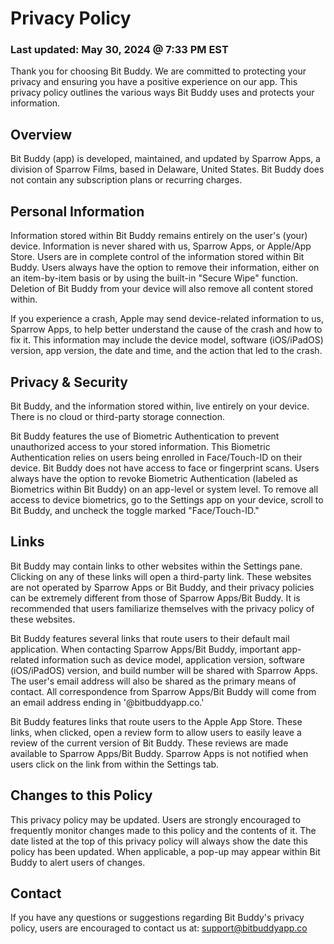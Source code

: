# Privacy Policy

### Last updated: May 30, 2024 @ 7:33 PM EST

Thank you for choosing Bit Buddy. We are committed to protecting your privacy and ensuring you have a positive experience on our app. This privacy policy outlines the various ways Bit Buddy uses and protects your information.

## Overview

Bit Buddy (app) is developed, maintained, and updated by Sparrow Apps, a division of Sparrow Films, based in Delaware, United States. Bit Buddy does not contain any subscription plans or recurring charges.

## Personal Information

Information stored within Bit Buddy remains entirely on the user's (your) device. Information is never shared with us, Sparrow Apps, or Apple/App Store. Users are in complete control of the information stored within Bit Buddy. Users always have the option to remove their information, either on an item-by-item basis or by using the built-in "Secure Wipe" function. Deletion of Bit Buddy from your device will also remove all content stored within.

If you experience a crash, Apple may send device-related information to us, Sparrow Apps, to help better understand the cause of the crash and how to fix it. This information may include the device model, software (iOS/iPadOS) version, app version, the date and time, and the action that led to the crash.

## Privacy & Security

Bit Buddy, and the information stored within, live entirely on your device. There is no cloud or third-party storage connection.

Bit Buddy features the use of Biometric Authentication to prevent unauthorized access to your stored information. This Biometric Authentication relies on users being enrolled in Face/Touch-ID on their device. Bit Buddy does not have access to face or fingerprint scans. Users always have the option to revoke Biometric Authentication (labeled as Biometrics within Bit Buddy) on an app-level or system level. To remove all access to device biometrics, go to the Settings app on your device, scroll to Bit Buddy, and uncheck the toggle marked "Face/Touch-ID."

## Links

Bit Buddy may contain links to other websites within the Settings pane. Clicking on any of these links will open a third-party link. These websites are not operated by Sparrow Apps or Bit Buddy, and their privacy policies can be extremely different from those of Sparrow Apps/Bit Buddy. It is recommended that users familiarize themselves with the privacy policy of these websites.

Bit Buddy features several links that route users to their default mail application. When contacting Sparrow Apps/Bit Buddy, important app-related information such as device model, application version, software (iOS/iPadOS) version, and build number will be shared with Sparrow Apps. The user's email address will also be shared as the primary means of contact. All correspondence from Sparrow Apps/Bit Buddy will come from an email address ending in '@bitbuddyapp.co.'

Bit Buddy features links that route users to the Apple App Store. These links, when clicked, open a review form to allow users to easily leave a review of the current version of Bit Buddy. These reviews are made available to Sparrow Apps/Bit Buddy. Sparrow Apps is not notified when users click on the link from within the Settings tab.

## Changes to this Policy

This privacy policy may be updated. Users are strongly encouraged to frequently monitor changes made to this policy and the contents of it. The date listed at the top of this privacy policy will always show the date this policy has been updated. When applicable, a pop-up may appear within Bit Buddy to alert users of changes.

## Contact

If you have any questions or suggestions regarding Bit Buddy's privacy policy, users are encouraged to contact us at: support@bitbuddyapp.co
